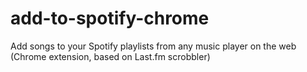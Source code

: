 # add-to-spotify-chrome
Add songs to your Spotify playlists from any music player on the web (Chrome extension, based on Last.fm scrobbler)
